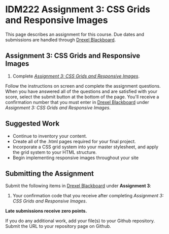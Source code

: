 # IDM222 Assignment 3: CSS Grids and Responsive Images

This page describes an assignment for this course. Due dates and submissions are handled through [Drexel Blackboard](https://learn.dcollege.net/).

## Assignment 3: CSS Grids and Responsive Images

1. Complete [_Assignment 3: CSS Grids and Responsive Images_](http://digm.drexel.edu/crs/IDM222/assignments/screens/assessment_intro.php?assignment=3).

Follow the instructions on screen and complete the assignment questions. When you have answered all of the questions and are satisfied with your score, select the submit button at the bottom of the page. You'll receive a confirmation number that you must enter in [Drexel Blackboard](https://learn.dcollege.net/) under _Assignment 3: CSS Grids and Responsive Images_.

## Suggested Work

- Continue to inventory your content.
- Create all of the .html pages required for your final project.
- Incorporate a CSS grid system into your master stylesheet, and apply the grid system to your HTML structure.
- Begin implementing responsive images throughout your site

## Submitting the Assignment

Submit the following items in [Drexel Blackboard](https://learn.dcollege.net/) under **Assignment 3**:

1. Your confirmation code that you receive after completing _Assignment 3: CSS Grids and Responsive Images_.

**Late submissions receive zero points.**

If you do any additional work, add your file(s) to your Github repository. Submit the URL to your repository page on Github.
